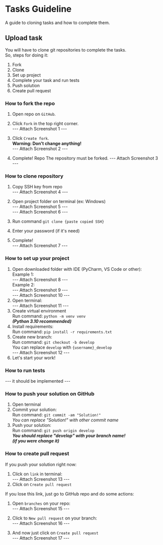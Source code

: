 # Tasks Guideline
A guide to cloning tasks and how to complete them.

## Upload task
You will have to clone git repositories to complete the tasks.  
So, steps for doing it:
1) Fork
2) Clone
3) Set up project
4) Complete your task and run tests
5) Push solution
6) Create pull request


### How to fork the repo

1) Open repo on `GitHub`.

2) Click `Fork` in the top right corner.  
--- Attach Screenshot 1 ---

3) Click `Create fork`.  
**Warning: Don't change anything!**  
--- Attach Screenshot 2 ---

4) Complete! Repo The repository must be forked.
--- Attach Screenshot 3 ---


### How to clone repository

1) Copy SSH key from repo  
--- Attach Screenshot 4 ---

2) Open project folder on terminal (ex: Windows)  
--- Attach Screenshot 5 ---  
--- Attach Screenshot 6 ---
3) Run command
`git clone {paste copied SSH}`
4) Enter your password (if it's need)
5) Complete!  
--- Attach Screenshot 7 ---


### How to set up your project

1) Open downloaded folder with IDE (PyCharm, VS Code or other):  
Example 1:  
--- Attach Screenshot 8 ---  
Example 2:  
--- Attach Screenshot 9 ---  
--- Attach Screenshot 10 ---
2) Open terminal:  
--- Attach Screenshot 11 ---
3) Create virtual environment  
Run command: `python -m venv venv`  
_**(Python 3.10 recommended)**_
4) Install requirements:  
Run command: `pip install -r requirements.txt`
5) Create new branch:  
Run command: `git checkout -b develop`  
You can replace `develop` with `{username}_develop`  
--- Attach Screenshot 12 ---
6) Let's start your work!


### How to run tests
--- it should be implemented ---


### How to push your solution on GitHub
1) Open terminal
2) Commit your solution:  
Run command: `git commit -am "Solution!"`  
_You can replace "Solution!" with other commit name_
3) Push your solution:  
Run command: `git push origin develop`  
_**You should replace "develop" with your branch name!  
(if you were change it)**_


### How to create pull request
If you push your solution right now:
1) Click on `link` in terminal:  
--- Attach Screenshot 13 ---
2) Click on `Create pull request`


If you lose this link, just go to GitHub repo and do some actions:
1) Open `branches` on your repo:  
--- Attach Screenshot 15 ---  
2) Click to `New pull request` on your branch:  
--- Attach Screenshot 16 ---  

3) And now just click on `Create pull request`  
--- Attach Screenshot 17 ---  